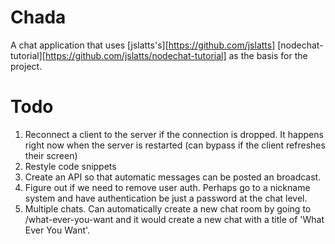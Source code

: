 Chada
=====
A chat application that uses [jslatts's][https://github.com/jslatts] [nodechat-tutorial][https://github.com/jslatts/nodechat-tutorial] as the basis for the project.

Todo
====
1. Reconnect a client to the server if the connection is dropped. It happens right now when the server is restarted (can bypass if the client refreshes their screen)
2. Restyle code snippets
3. Create an API so that automatic messages can be posted an broadcast.
4. Figure out if we need to remove user auth. Perhaps go to a nickname system and have authentication be just a password at the chat level.
5. Multiple chats. Can automatically create a new chat room by going to /what-ever-you-want and it would create a new chat with a title of 'What Ever You Want'. 